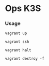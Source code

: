Ops K3S
=============

### Usage

```shell
vagrant up
```

```shell
vagrant ssh
```

```shell
vagrant halt
```

```shell
vagrant destroy -f
```
